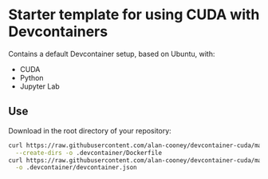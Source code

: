 # Starter template for using CUDA with Devcontainers

Contains a default Devcontainer setup, based on Ubuntu, with:

 - CUDA
 - Python 
 - Jupyter Lab

## Use

Download in the root directory of your repository:

```bash
curl https://raw.githubusercontent.com/alan-cooney/devcontainer-cuda/main/.devcontainer/Dockerfile \
  --create-dirs -o .devcontainer/Dockerfile
curl https://raw.githubusercontent.com/alan-cooney/devcontainer-cuda/main/.devcontainer/devcontainer.json \
  -o .devcontainer/devcontainer.json
```
